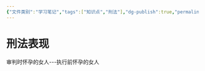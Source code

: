 ```yaml
---
{"文件类别":"学习笔记","tags":["知识点","刑法"],"dg-publish":true,"permalink":"/学习笔记studyup/知识点cheese/扩张解释/","dgPassFrontmatter":true,"created":"2024-10-30T11:49:22.143+08:00","updated":"2024-10-30T11:49:29.443+08:00"}
---
```


# 刑法表现
审判时怀孕的女人---执行前怀孕的女人